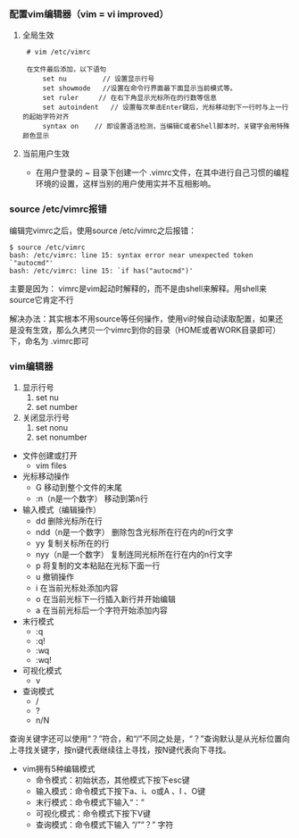 ### 配置vim编辑器（vim = vi improved） ###
1. 全局生效

		# vim /etc/vimrc
		
		在文件最后添加，以下语句
			set nu         // 设置显示行号
		   	set showmode   //设置在命令行界面最下面显示当前模式等。
		   	set ruler     // 在右下角显示光标所在的行数等信息
		   	set autoindent   // 设置每次单击Enter键后，光标移动到下一行时与上一行的起始字符对齐
		   	syntax on    // 即设置语法检测，当编辑C或者Shell脚本时，关键字会用特殊颜色显示

2. 当前用户生效
	- 在用户登录的 ~ 目录下创建一个 .vimrc文件，在其中进行自己习惯的编程环境的设置，这样当别的用户使用实并不互相影响。


### source /etc/vimrc报错 ###

编辑完vimrc之后，使用source /etc/vimrc之后报错：

	$ source /etc/vimrc
	bash: /etc/vimrc: line 15: syntax error near unexpected token `"autocmd"'
	bash: /etc/vimrc: line 15: `if has("autocmd")'

主要是因为：
vimrc是vim起动时解释的，而不是由shell来解释。用shell来source它肯定不行

解决办法：其实根本不用source等任何操作，使用vi时候自动读取配置，如果还是没有生效，那么久拷贝一个vimrc到你的目录（HOME或者WORK目录即可）下，命名为 .vimrc即可 



### vim编辑器 ###
1. 显示行号
	1. set nu
	2. set number
2. 关闭显示行号
	1. set nonu
	2. set nonumber

- 文件创建或打开
	- vim files
- 光标移动操作	
	- G	移动到整个文件的末尾
	- :n（n是一个数字）	移动到第n行	
- 输入模式（编辑操作）	
	- dd	删除光标所在行
	- ndd（n是一个数字）	删除包含光标所在行在内的n行文字
	- yy	复制关标所在的行
	- nyy（n是一个数字）	复制连同光标所在行在内的n行文字
	- p	将复制的文本粘贴在光标下面一行
	- u	撤销操作
	- i	在当前光标处添加内容
	- o	在当前光标下一行插入新行并开始编辑
	- a	在当前光标后一个字符开始添加内容
- 末行模式
	- :q
	- :q!
	- :wq
	- :wq!
- 可视化模式
	- v
- 查询模式
	- /
	- ?
	- n/N

查询关键字还可以使用“？”符合，和“/”不同之处是，“？”查询默认是从光标位置向上寻找关键字，按n键代表继续往上寻找，按N键代表向下寻找。


- vim拥有5种编辑模式
	- 命令模式：初始状态，其他模式下按下esc键
	- 输入模式：命令模式下按下a、i、o或A  、I 、O键
	- 末行模式：命令模式下输入“：”
	- 可视化模式：命令模式下按下V键
	- 查询模式：命令模式下输入 “/”“？” 字符



　